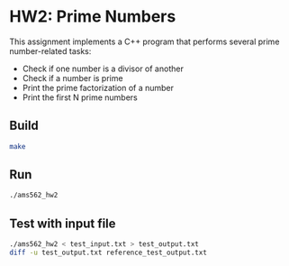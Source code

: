 # HW2: Prime Numbers

This assignment implements a C++ program that performs several prime number-related tasks:

- Check if one number is a divisor of another
- Check if a number is prime
- Print the prime factorization of a number
- Print the first N prime numbers

## Build
```bash
make
```

## Run
```bash
./ams562_hw2
```

## Test with input file
```bash
./ams562_hw2 < test_input.txt > test_output.txt
diff -u test_output.txt reference_test_output.txt
```

